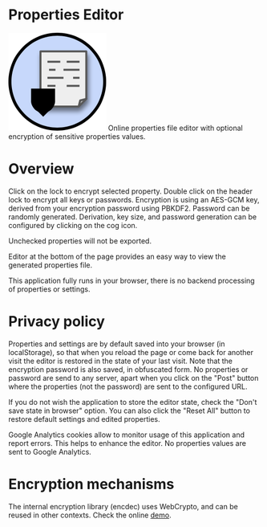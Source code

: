 # Properties Editor

![Icon](https://raw.githubusercontent.com/opoto/properties-editor/master/img/icon.png)
Online properties file editor with optional encryption of sensitive properties values.

# Overview

Click on the lock to encrypt selected property. Double click on the header lock to encrypt all keys or passwords.
Encryption is using an AES-GCM key, derived from your encryption password using PBKDF2. Password can be randomly generated. Derivation, key size, and password generation can be configured by clicking on the cog icon.

Unchecked properties will not be exported.

Editor at the bottom of the page provides an easy way to view the generated properties file.

This application fully runs in your browser, there is no backend processing of properties or settings.

# Privacy policy

Properties and settings are by default saved into your browser (in localStorage), so that when you reload the page or come back for another visit the editor is restored in the state of your last visit. Note that the encryption password is also saved, in obfuscated form. No properties or password are send to any server, apart when you click on the "Post" button where the properties (not the password) are sent to the configured URL.

If you do not wish the application to store the editor state, check the "Don't save state in browser" option. You can also click the "Reset All" button to restore default settings and edited properties.

Google Analytics cookies allow to monitor usage of this application and report errors. This helps to enhance the editor. No properties values are sent to Google Analytics.

# Encryption mechanisms

The internal encryption library (encdec) uses WebCrypto, and can be reused in other contexts. Check the online [demo](https://opoto.github.io/properties-editor/encdec.html).
